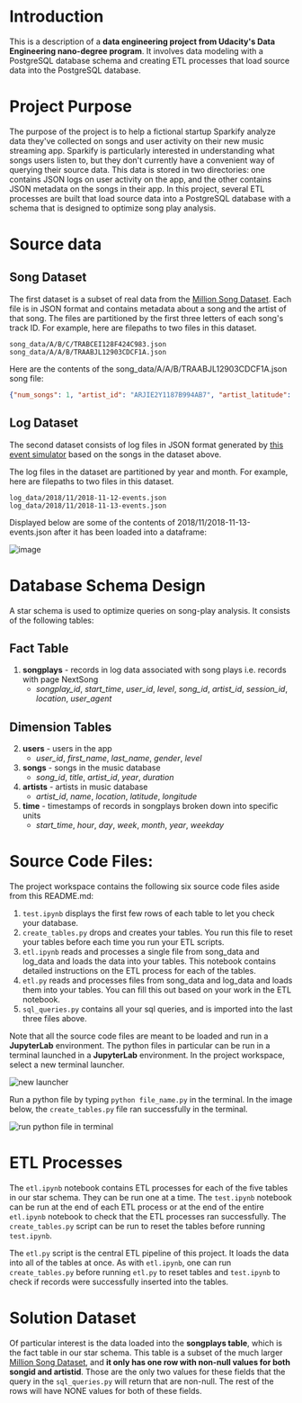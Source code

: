 # Introduction
This is a description of a __data engineering project from Udacity's Data__ 
__Engineering nano-degree program__.  It involves data modeling with a PostgreSQL database schema and creating ETL processes that load source data into the PostgreSQL database.  

# Project Purpose
The purpose of the project is to help a fictional startup Sparkify analyze data they've collected on songs and user activity on their new music streaming app.  Sparkify is particularly interested in understanding what songs users listen to, but they don't currently have a convenient way of querying their source data.  This data is stored in two directories:  one contains JSON logs on user activity on the app, and the other contains JSON metadata on the songs in their app.  In this project, several ETL processes are built that load source data into a PostgreSQL database with a schema that is designed to optimize song play analysis.  

# Source data
## Song Dataset
The first dataset is a subset of real data from the [Million Song Dataset](http://millionsongdataset.com/). Each file is in JSON format and contains metadata about a song and the artist of that song. The files are partitioned by the first three letters of each song's track ID. For example, here are filepaths to two files in this dataset.

```
song_data/A/B/C/TRABCEI128F424C983.json
song_data/A/A/B/TRAABJL12903CDCF1A.json
```
Here are the contents of the song_data/A/A/B/TRAABJL12903CDCF1A.json song file:
```json
{"num_songs": 1, "artist_id": "ARJIE2Y1187B994AB7", "artist_latitude": null, "artist_longitude": null, "artist_location": "", "artist_name": "Line Renaud", "song_id": "SOUPIRU12A6D4FA1E1", "title": "Der Kleine Dompfaff", "duration": 152.92036, "year": 0}
```

## Log Dataset
The second dataset consists of log files in JSON format generated by [this event simulator](https://github.com/Interana/eventsim) based on the songs in the dataset above.

The log files in the dataset are partitioned by year and month. For example, here are filepaths to two files in this dataset.
```
log_data/2018/11/2018-11-12-events.json
log_data/2018/11/2018-11-13-events.json
```
Displayed below are some of the contents of 2018/11/2018-11-13-events.json after it has been loaded into a 
dataframe:

![image](https://github.com/jucaballero815/Udacity-Data-Engineering-Nano-degree/issues/1#issue-676359726)

# Database Schema Design
A star schema is used to optimize queries on song-play analysis.  It consists of the following tables:

## Fact Table
1. **songplays** - records in log data associated with song plays i.e. records with page NextSong
    - *songplay_id*, *start_time*, *user_id*, *level*, *song_id*, *artist_id*, *session_id*, *location*, *user_agent*

## Dimension Tables
2. **users** - users in the app
    - *user_id*, *first_name*, *last_name*, *gender*, *level*
3. **songs** - songs in the music database
    - *song_id*, *title*, *artist_id*, *year*, *duration*
4. **artists** - artists in music database
    - *artist_id*, *name*, *location*, *latitude*, *longitude*
5. **time** - timestamps of records in songplays broken down into specific units
    - *start_time*, *hour*, *day*, *week*, *month*, *year*, *weekday*
    
# Source Code Files:
The project workspace contains the following six source code files aside from this README.md:

1. `test.ipynb` displays the first few rows of each table to let you check your database.
2. `create_tables.py` drops and creates your tables. You run this file to reset your tables before each time you run your ETL scripts.
3. `etl.ipynb` reads and processes a single file from song_data and log_data and loads the data into your tables. This notebook contains detailed instructions on the ETL process for each of the tables.
4. `etl.py` reads and processes files from song_data and log_data and loads them into your tables. You can fill this out based on your work in the ETL notebook.
5. `sql_queries.py` contains all your sql queries, and is imported into the last three files above.

Note that all the source code files are meant to be loaded and run in a __JupyterLab__ environment.    The python files in particular can be run in a terminal launched in a __JupyterLab__ environment.  In the project workspace, select a new terminal launcher. 

![new launcher](images/launcher.png)

Run a python file by typing `python file_name.py` in the terminal.  In the image below, the `create_tables.py` file ran successfully in the terminal.   

![run python file in terminal](images/terminal.png)

# ETL Processes
The `etl.ipynb` notebook contains ETL processes for each of the five tables in our star schema.  They can be run one at a time.  The `test.ipynb` notebook can be run at the end of each ETL process or at the end of the entire `etl.ipynb` notebook to check that the ETL processes ran successfully.  The `create_tables.py` script can be run to reset the tables before running `test.ipynb`.

The `etl.py` script is the central ETL pipeline of this project.  It loads the data into all of the tables at once.  As with `etl.ipynb`, one can run `create_tables.py` before running `etl.py` to reset tables and `test.ipynb` to check if records were successfully inserted into the tables. 

# Solution Dataset
Of particular interest is the data loaded into the **songplays table**, which is the fact table in our star schema.
This table is a subset of the much larger [Million Song Dataset](http://millionsongdataset.com/), and **it only has one row with non-null values for both songid and artistid**. Those are the only two values for these fields that the query in the `sql_queries.py` will return that are non-null. The rest of the rows will have NONE values for both of these fields.
